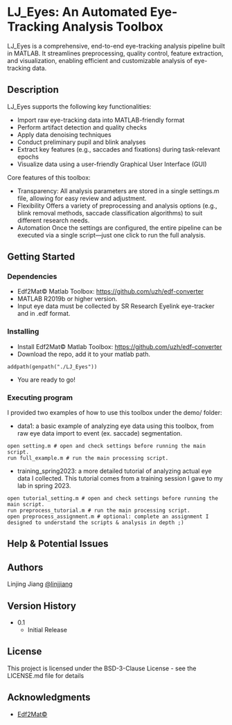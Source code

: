 # LJ_Eyes: An Automated Eye-Tracking Analysis Toolbox

LJ_Eyes is a comprehensive, end-to-end eye-tracking analysis pipeline built in MATLAB. It streamlines preprocessing, quality control, feature extraction, and visualization, enabling efficient and customizable analysis of eye-tracking data.

## Description

LJ_Eyes supports the following key functionalities:
* Import raw eye-tracking data into MATLAB-friendly format
* Perform artifact detection and quality checks
* Apply data denoising techniques
* Conduct preliminary pupil and blink analyses
* Extract key features (e.g., saccades and fixations) during task-relevant epochs
* Visualize data using a user-friendly Graphical User Interface (GUI)


Core features of this toolbox:
* Transparency:
All analysis parameters are stored in a single settings.m file, allowing for easy review and adjustment.
* Flexibility
Offers a variety of preprocessing and analysis options (e.g., blink removal methods, saccade classification algorithms) to suit different research needs.
* Automation
Once the settings are configured, the entire pipeline can be executed via a single script—just one click to run the full analysis.

## Getting Started

### Dependencies

* Edf2Mat© Matlab Toolbox: https://github.com/uzh/edf-converter
* MATLAB R2019b or higher version.
* Input eye data must be collected by SR Research Eyelink eye-tracker and in .edf format.

### Installing

* Install Edf2Mat© Matlab Toolbox: https://github.com/uzh/edf-converter
* Download the repo, add it to your matlab path.
```
addpath(genpath("./LJ_Eyes"))
```
* You are ready to go!

### Executing program

I provided two examples of how to use this toolbox under the demo/ folder:
* data1: a basic example of analyzing eye data using this toolbox, from raw eye data import to event (ex. saccade) segmentation.
```
open setting.m # open and check settings before running the main script.
run full_example.m # run the main processing script.
```
* training_spring2023: a more detailed tutorial of analyzing actual eye data I collected. This tutorial comes from a training session I gave to my lab in spring 2023.
```
open tutorial_setting.m # open and check settings before running the main script.
run preprocess_tutorial.m # run the main processing script.
open preprocess_assignment.m # optional: complete an assignment I designed to understand the scripts & analysis in depth ;)
```

## Help & Potential Issues


## Authors

Linjing Jiang
[@linjjiang](https://github.com/linjjiang)

## Version History

* 0.1
    * Initial Release

## License

This project is licensed under the BSD-3-Clause License - see the LICENSE.md file for details

## Acknowledgments

* [Edf2Mat©](https://github.com/uzh/edf-converter)
